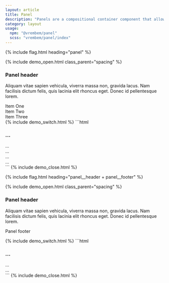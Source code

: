 ```yaml
---
layout: article
title: Panel
description: "Panels are a compositional container component that allows you to wrap and theme groups of content."
category: layout
usage:
  npm: "@vrembem/panel"
  scss: "vrembem/panel/index"
---
```


{% include flag.html heading="panel" %}

{% include demo_open.html class_parent="spacing" %}
<div class="panel">
  <div class="panel__section spacing_sm">
    <h3 class="panel__title">Panel header</h3>
    <p>Aliquam vitae sapien vehicula, viverra massa non, gravida lacus. Nam facilisis dictum felis, quis lacinia elit rhoncus eget. Donec id pellentesque lorem.</p>
  </div>
</div>
<div class="panel">
  <div class="panel__section">
    Item One
  </div>
  <div class="panel__section">
    Item Two
  </div>
  <div class="panel__section">
    Item Three
  </div>
</div>
{% include demo_switch.html %}
```html
<div class="panel">
  <div class="panel__section">
    <h3 class="panel__title">...</h3>
    ...
  </div>
</div>

<div class="panel">
  <div class="panel__section">
    ...
  </div>
  <div class="panel__section">
    ...
  </div>
  <div class="panel__section">
    ...
  </div>
</div>
```
{% include demo_close.html %}

{% include flag.html heading="panel__header + panel__footer" %}

{% include demo_open.html class_parent="spacing" %}
<div class="panel">
  <div class="panel__header">
    <h3 class="panel__title">Panel header</h3>
  </div>
  <div class="panel__section">
    <p>Aliquam vitae sapien vehicula, viverra massa non, gravida lacus. Nam facilisis dictum felis, quis lacinia elit rhoncus eget. Donec id pellentesque lorem.</p>
  </div>
  <div class="panel__footer">
    <p>Panel footer</p>
  </div>
</div>
{% include demo_switch.html %}
```html
<div class="panel">
  <div class="panel__header">
    <h3 class="panel__title">...</h3>
  </div>
  <div class="panel__section">
    ...
  </div>
  <div class="panel__footer">
    ...
  </div>
</div>
```
{% include demo_close.html %}
